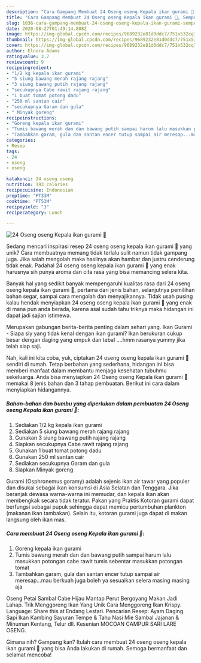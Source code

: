 ```yaml
---
description: "Cara Gampang Membuat 24 Oseng oseng Kepala ikan gurami 🤩, Sempurna"
title: "Cara Gampang Membuat 24 Oseng oseng Kepala ikan gurami 🤩, Sempurna"
slug: 1036-cara-gampang-membuat-24-oseng-oseng-kepala-ikan-gurami-sempurna
date: 2020-08-27T01:49:14.808Z
image: https://img-global.cpcdn.com/recipes/9689232e81d0ddc7/751x532cq70/24-oseng-oseng-kepala-ikan-gurami-🤩-foto-resep-utama.jpg
thumbnail: https://img-global.cpcdn.com/recipes/9689232e81d0ddc7/751x532cq70/24-oseng-oseng-kepala-ikan-gurami-🤩-foto-resep-utama.jpg
cover: https://img-global.cpcdn.com/recipes/9689232e81d0ddc7/751x532cq70/24-oseng-oseng-kepala-ikan-gurami-🤩-foto-resep-utama.jpg
author: Elnora Adams
ratingvalue: 3.7
reviewcount: 9
recipeingredient:
- "1/2 kg kepala ikan gurami"
- "5 siung bawang merah rajang rajang"
- "3 siung bawang putih rajang rajang"
- "secukupnya Cabe rawit rajang rajang"
- "1 buat tomat potong dadu"
- "250 ml santan cair"
- "secukupnya Garam dan gula"
- " Minyak goreng"
recipeinstructions:
- "Goreng kepala ikan gurami"
- "Tumis bawang merah dan dan bawang putih sampai harum lalu masukkan potongan cabe rawit tumis sebentar masukkan potongan tomat"
- "Tambahkan garam, gula dan santan encer tutup sampai air meresap...mau berkuah juga boleh ya sesuaikan selera masing masing aja"
categories:
- Resep
tags:
- 24
- oseng
- oseng

katakunci: 24 oseng oseng 
nutrition: 193 calories
recipecuisine: Indonesian
preptime: "PT33M"
cooktime: "PT53M"
recipeyield: "3"
recipecategory: Lunch

---
```



![24 Oseng oseng Kepala ikan gurami 🤩](https://img-global.cpcdn.com/recipes/9689232e81d0ddc7/751x532cq70/24-oseng-oseng-kepala-ikan-gurami-🤩-foto-resep-utama.jpg)

Sedang mencari inspirasi resep 24 oseng oseng kepala ikan gurami 🤩 yang unik? Cara membuatnya memang tidak terlalu sulit namun tidak gampang juga. Jika salah mengolah maka hasilnya akan hambar dan justru cenderung tidak enak. Padahal 24 oseng oseng kepala ikan gurami 🤩 yang enak harusnya sih punya aroma dan cita rasa yang bisa memancing selera kita.

Banyak hal yang sedikit banyak mempengaruhi kualitas rasa dari 24 oseng oseng kepala ikan gurami 🤩, pertama dari jenis bahan, selanjutnya pemilihan bahan segar, sampai cara mengolah dan menyajikannya. Tidak usah pusing kalau hendak menyiapkan 24 oseng oseng kepala ikan gurami 🤩 yang enak di mana pun anda berada, karena asal sudah tahu triknya maka hidangan ini dapat jadi sajian istimewa.

Merupakan gabungan berita-berita penting dalam sehari yang. Ikan Gurami - Siapa siy yang tidak kenal dengan ikan gurami? Ikan berukuran cukup besar dengan daging yang empuk dan tebal ….hmm rasanya yummy jika telah siap saji.


Nah, kali ini kita coba, yuk, ciptakan 24 oseng oseng kepala ikan gurami 🤩 sendiri di rumah. Tetap berbahan yang sederhana, hidangan ini bisa memberi manfaat dalam membantu menjaga kesehatan tubuhmu sekeluarga. Anda bisa menyiapkan 24 Oseng oseng Kepala ikan gurami 🤩 memakai 8 jenis bahan dan 3 tahap pembuatan. Berikut ini cara dalam menyiapkan hidangannya.

<!--inarticleads1-->

##### Bahan-bahan dan bumbu yang diperlukan dalam pembuatan 24 Oseng oseng Kepala ikan gurami 🤩:

1. Sediakan 1/2 kg kepala ikan gurami
1. Sediakan 5 siung bawang merah rajang rajang
1. Gunakan 3 siung bawang putih rajang rajang
1. Siapkan secukupnya Cabe rawit rajang rajang
1. Gunakan 1 buat tomat potong dadu
1. Gunakan 250 ml santan cair
1. Sediakan secukupnya Garam dan gula
1. Siapkan  Minyak goreng


Gurami (Osphronemus goramy) adalah sejenis ikan air tawar yang populer dan disukai sebagai ikan konsumsi di Asia Selatan dan Tenggara. Jika beranjak dewasa warna-warna ini memudar, dan kepala ikan akan membengkak secara tidak teratur. Pakan yang Praktis Kotoran gurami dapat berfungsi sebagai pupuk sehingga dapat memicu pertumbuhan plankton (makanan ikan tambakan). Selain itu, kotoran gurami juga dapat di makan langsung oleh ikan mas. 

<!--inarticleads2-->

##### Cara membuat 24 Oseng oseng Kepala ikan gurami 🤩:

1. Goreng kepala ikan gurami
1. Tumis bawang merah dan dan bawang putih sampai harum lalu masukkan potongan cabe rawit tumis sebentar masukkan potongan tomat
1. Tambahkan garam, gula dan santan encer tutup sampai air meresap...mau berkuah juga boleh ya sesuaikan selera masing masing aja


Oseng Petai Sambal Cabe Hijau Mantap Perut Bergoyang Makan Jadi Lahap. Trik Menggoreng Ikan Yang Unik Cara Menggoreng Ikan Krispy. Language: Share this at Endang Lestari. Pencarian Resep: Ayam Daging Sapi Ikan Kambing Sayuran Tempe &amp; Tahu Nasi Mie Sambal Jajanan &amp; Minuman Kentang, Telur dll. Kesenian MOCOAN CAMPUR SARI LARE OSENG. 

Gimana nih? Gampang kan? Itulah cara membuat 24 oseng oseng kepala ikan gurami 🤩 yang bisa Anda lakukan di rumah. Semoga bermanfaat dan selamat mencoba!
